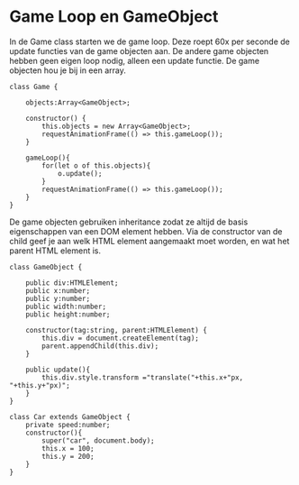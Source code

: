 # Game Loop en GameObject

In de Game class starten we de game loop. Deze roept 60x per seconde de update functies van de game objecten aan. De andere game objecten hebben geen eigen loop nodig, alleen een update functie. De game objecten hou je bij in een array.

```
class Game {

    objects:Array<GameObject>;

    constructor() {
        this.objects = new Array<GameObject>;
        requestAnimationFrame(() => this.gameLoop());
    }

    gameLoop(){
        for(let o of this.objects){
            o.update();
        }
        requestAnimationFrame(() => this.gameLoop());
    }
}
```

De game objecten gebruiken inheritance zodat ze altijd de basis eigenschappen van een DOM element hebben. Via de constructor van de child geef je aan welk HTML element aangemaakt moet worden, en wat het parent HTML element is.

```
class GameObject {

    public div:HTMLElement;
    public x:number;
    public y:number;
    public width:number;
    public height:number;
            
    constructor(tag:string, parent:HTMLElement) {
        this.div = document.createElement(tag);
        parent.appendChild(this.div);
    }

    public update(){
        this.div.style.transform ="translate("+this.x+"px, "+this.y+"px)";
    }
}

class Car extends GameObject {
    private speed:number;
    constructor(){
        super("car", document.body);
        this.x = 100;
        this.y = 200;
    }
}
```